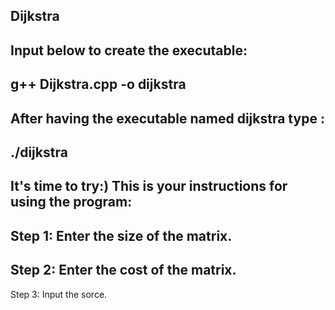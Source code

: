 Dijkstra 
------------------------
Input below to create the executable:
-------------------------------------
g++ Dijkstra.cpp -o dijkstra
-----------------------------------------
After having the executable named dijkstra type :
------------------------------------------------
./dijkstra
------------------------------------------------
It's time to try:)
This is your instructions for using the program:
------------------------------------------------
Step 1: Enter the size of the matrix.
--------
Step 2: Enter the cost of the matrix.
---------
Step 3: Input the sorce.
